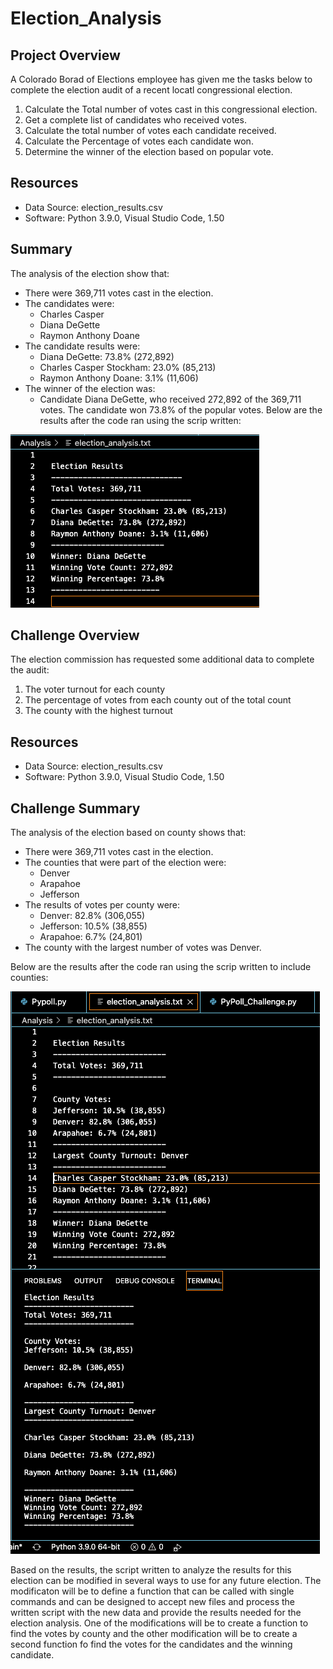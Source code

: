 # Election_Analysis

## Project Overview
A Colorado Borad of Elections employee has given me the tasks below to complete the election audit of a recent locatl congressional election.

1. Calculate the Total number of votes cast in this congressional election.
2. Get a complete list of candidates who received votes.
3. Calculate the total number of votes each candidate received.
4. Calculate the Percentage of votes each candidate won.
5. Determine the winner of the election based on popular vote.

## Resources
- Data Source: election_results.csv
- Software: Python 3.9.0, Visual Studio Code, 1.50

## Summary
The analysis of the election show that:
- There were 369,711 votes cast in the election.
- The candidates were:
    - Charles Casper 
    - Diana DeGette
    - Raymon Anthony Doane
- The candidate results were:
    - Diana DeGette: 73.8% (272,892)
    - Charles Casper Stockham: 23.0% (85,213)
    - Raymon Anthony Doane: 3.1% (11,606)
- The winner of the election was:
    - Candidate Diana DeGette, who received 272,892 of the 369,711 votes. The candidate won 73.8% of the popular votes.
Below are the results after the code ran using the scrip written:

![alt text](https://github.com/sandramcardona/Election_Analysis/blob/main/Resources/Results_Election_Analysis.png)
    
## Challenge Overview
The election commission has requested some additional data to complete the audit:

1. The voter turnout for each county
2. The percentage of votes from each county out of the total count
3. The county with the highest turnout

## Resources
- Data Source: election_results.csv
- Software: Python 3.9.0, Visual Studio Code, 1.50

## Challenge Summary
The analysis of the election based on county shows that:
- There were 369,711 votes cast in the election.
- The counties that were part of the election were: 
    - Denver
    - Arapahoe
    - Jefferson
- The results of votes per county were:
    - Denver: 82.8% (306,055)
    - Jefferson: 10.5% (38,855)
    - Arapahoe: 6.7% (24,801)
- The county with the largest number of votes was Denver.

Below are the results after the code ran using the scrip written to include counties:

![alt text](https://github.com/sandramcardona/Election_Analysis/blob/main/Resources/Results_Pypoll_Challenge_Election_analysis.png)

Based on the results, the script written to analyze the results for this election can be modified in several ways to use for any future election. The modificaton will be to  define a function that can be called with single commands and can be designed to accept new files and process the written script with the new data and provide the results needed for the election analysis. One of the modifications will be to create a function to find the votes by county and the other modification will be to create a second function fo find the votes for the candidates and the winning candidate. 




